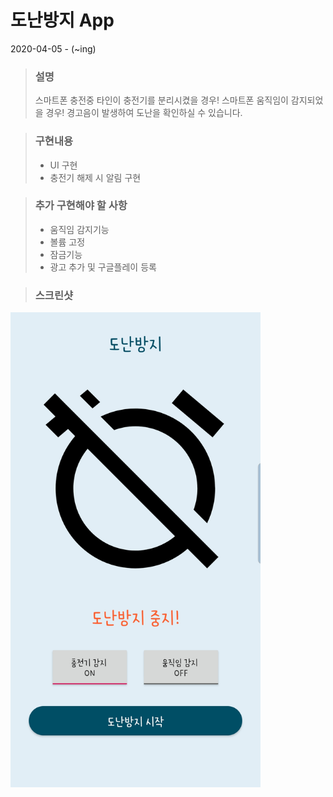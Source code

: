 도난방지 App
============
2020-04-05 - (~ing)

> ### 설명
> 스마트폰 충전중 타인이 충전기를 분리시켰을 경우!
> 스마트폰 움직임이 감지되었을 경우!
> 경고음이 발생하여 도난을 확인하실 수 있습니다.

> ### 구현내용
> + UI 구현
> + 충전기 해제 시 알림 구현

> ### 추가 구현해야 할 사항
> + 움직임 감지기능
> + 볼륨 고정
> + 잠금기능
> + 광고 추가 및 구글플레이 등록

> ### 스크린샷
<img src="/AntiTheft.jpg" width="400px"/><br>

